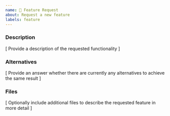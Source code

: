 ```yaml
---
name: 🚀 Feature Request
about: Request a new feature
labels: feature
---
```


### Description

[ Provide a description of the requested functionality ]


### Alternatives

[ Provide an answer whether there are currently any alternatives to achieve the same result ]


### Files

[ Optionally include additional files to describe the requested feature in more detail ]

